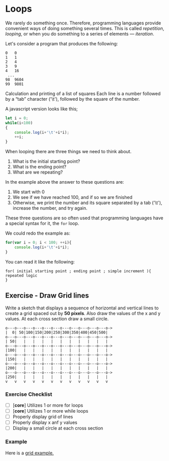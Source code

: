 # Loops

We rarely do something once. Therefore, programming languages provide convenient ways of doing something several times. This is called _repetition_, _looping_, or when you do something to a series of elements — _iteration_.

Let's consider a program that produces the following:

```
0   0
1   1
2   4
3   9
4   16
 ...
98  9604
99  9801
```

Calculation and printing of a list of squares
Each line is a number followed by a “tab” character ('\t'), followed by the square of the number.

A javascript version looks like this;

```js
let i = 0;
while(i<100)
{
    console.log(i+'\t'+i*i);
    ++i;
}
```

When looping there are three things we need to think about.

1. What is the initial starting point?
2. What is the ending point?
3. What are we repeating?

In the example above the answer to these questions are:

1. We start with 0
2. We see if we have reached 100, and if so we are finished
3. Otherwise, we print the number and its square separated by a tab ('\t'), increase the number, and try again.

These three questions are so often used that programming languages have a special syntax for it, the `for` loop.

We could redo the example as:

```js
for(var i = 0; i < 100; ++i){
    console.log(i+'\t'+i*i);
}
```

You can read it like the following:

```
for( initial starting point ; ending point ; simple increment ){
repeated logic
}
```

## Exercise - Draw Grid lines

Write a sketch that displays a sequence of horizontal and vertical lines to create a grid spaced out by **50 pixels**. Also draw the values of the x and y values. At each cross section draw a small circle.

```
o---o---o---o---o---o---o---o---o---o---o---o->
|  0| 50|100|150|200|250|300|350|400|450|500|  
o---o---o---o---o---o---o---o---o---o---o---o->
| 50|   |   |   |   |   |   |   |   |   |   |  
o---o---o---o---o---o---o---o---o---o---o---o->
|100|   |   |   |   |   |   |   |   |   |   |  
o---o---o---o---o---o---o---o---o---o---o---o->
|150|   |   |   |   |   |   |   |   |   |   |  
o---o---o---o---o---o---o---o---o---o---o---o->
|200|   |   |   |   |   |   |   |   |   |   |  
o---o---o---o---o---o---o---o---o---o---o---o->
|250|   |   |   |   |   |   |   |   |   |   |  
v   v   v   v   v   v   v   v   v   v   v   v  
```


### Exercise Checklist

- [ ] [**core**] Utilizes 1 or more for loops
- [ ] [**core**] Utilizes 1 or more while loops
- [ ] Properly display grid of lines
- [ ] Properly display x anf y values
- [ ] Display a small circle at each cross section

### Example

Here is a [grid example.](https://editor.p5js.org/Rudy.Castan/full/3-d8N6T7C)

